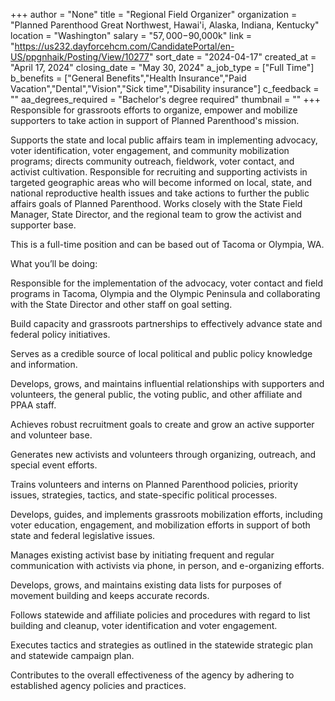 +++
author = "None"
title = "Regional Field Organizer"
organization = "Planned Parenthood Great Northwest, Hawai'i, Alaska, Indiana, Kentucky"
location = "Washington"
salary = "$57,000-$90,000k"
link = "https://us232.dayforcehcm.com/CandidatePortal/en-US/ppgnhaik/Posting/View/10277"
sort_date = "2024-04-17"
created_at = "April 17, 2024"
closing_date = "May 30, 2024"
a_job_type = ["Full Time"]
b_benefits = ["General Benefits","Health Insurance","Paid Vacation","Dental","Vision","Sick time","Disability insurance"]
c_feedback = ""
aa_degrees_required = "Bachelor's degree required"
thumbnail = ""
+++
Responsible for grassroots efforts to organize, empower and mobilize supporters to take action in support of Planned Parenthood's mission.

Supports the state and local public affairs team in implementing advocacy, voter identification, voter engagement, and community mobilization programs; directs community outreach, fieldwork, voter contact, and activist cultivation. Responsible for recruiting and supporting activists in targeted geographic areas who will become informed on local, state, and national reproductive health issues and take actions to further the public affairs goals of Planned Parenthood. Works closely with the State Field Manager, State Director, and the regional team to grow the activist and supporter base.

This is a full-time position and can be based out of Tacoma or Olympia, WA.

What you’ll be doing:

Responsible for the implementation of the advocacy, voter contact and field programs in Tacoma, Olympia and the Olympic Peninsula and collaborating with the State Director and other staff on goal setting.

Build capacity and grassroots partnerships to effectively advance state and federal policy initiatives.

Serves as a credible source of local political and public policy knowledge and information.

Develops, grows, and maintains influential relationships with supporters and volunteers, the general public, the voting public, and other affiliate and PPAA staff.

Achieves robust recruitment goals to create and grow an active supporter and volunteer base.

Generates new activists and volunteers through organizing, outreach, and special event efforts.

Trains volunteers and interns on Planned Parenthood policies, priority issues, strategies, tactics, and state-specific political processes.

Develops, guides, and implements grassroots mobilization efforts, including voter education, engagement, and mobilization efforts in support of both state and federal legislative issues.

Manages existing activist base by initiating frequent and regular communication with activists via phone, in person, and e-organizing efforts.

Develops, grows, and maintains existing data lists for purposes of movement building and keeps accurate records.

Follows statewide and affiliate policies and procedures with regard to list building and cleanup, voter identification and voter engagement.

Executes tactics and strategies as outlined in the statewide strategic plan and statewide campaign plan.

Contributes to the overall effectiveness of the agency by adhering to established agency policies and practices.